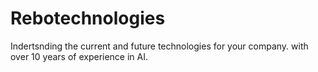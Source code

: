 # Rebotechnologies
Indertsnding the current and future 
technologies for your company.
with over 10 years of experience in AI.
